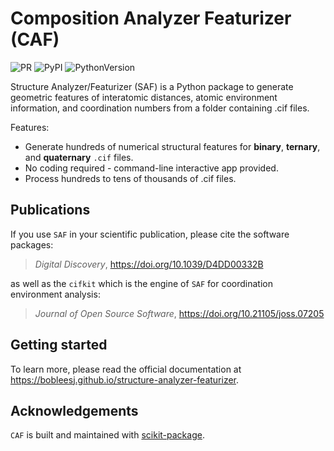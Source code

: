# Composition Analyzer Featurizer (CAF)

![PR](https://img.shields.io/badge/PR-Welcome-29ab47ff)
![PyPI](https://img.shields.io/pypi/v/structure-analyzer-featurizer)
![PythonVersion](https://img.shields.io/pypi/pyversions/structure-analyzer-featurizer)

Structure Analyzer/Featurizer (SAF) is a Python package to generate geometric features of interatomic distances, atomic environment information, and coordination numbers from a folder containing .cif files.

Features:

- Generate hundreds of numerical structural features for **binary**, **ternary**, and **quaternary** `.cif` files.
- No coding required - command-line interactive app provided.
- Process hundreds to tens of thousands of .cif files.

## Publications

If you use `SAF` in your scientific publication, please cite the software packages:

> _Digital Discovery_, https://doi.org/10.1039/D4DD00332B

as well as the `cifkit` which is the engine of `SAF` for coordination environment analysis:

> _Journal of Open Source Software_, https://doi.org/10.21105/joss.07205

## Getting started

To learn more, please read the official documentation at https://bobleesj.github.io/structure-analyzer-featurizer.

## Acknowledgements

`CAF` is built and maintained with [scikit-package](https://scikit-package.github.io/scikit-package/).
